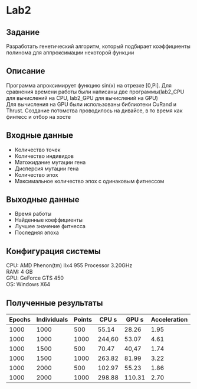 # Lab2
## Задание  
Разработать генетический алгоритм, который подбирает коэффициенты полинома для аппроксимации некоторой функции  
## Описание  
Программа апроксимирует функцию sin(х) на отрезке [0,Pi]. Для сравнения времени работы были написаны две программы(lab2_CPU для вычислений на CPU, lab2_GPU для вычислений на GPU)  
Для вычисления на GPU были использованы библиотеки CuRand и Thrust. Создание потомства проводилось на дивайсе, в то время как финтесс и отбор на хосте  

## Входные данные   
- Количество точек  
- Количество индивидов  
- Матожидание мутации гена
- Дисперсия мутации гена
- Количество эпох
- Максимальное количество эпох с одинаковым фитнессом

## Выходные данные
- Время работы
- Найденные коеффициенты
- Лучшее значение фитнесса
- Последняя эпоха 

## Конфигурация системы
CPU: AMD Phenon(tm) IIx4 955 Processor 3.20GHz   
RAM: 4 GB   
GPU: GeForce GTS 450   
OS: Windows Х64   


## Полученные результаты

| Epochs | Individuals | Points | CPU s | GPU s | Acceleration |
| --- | --- | --- | --- | --- | --- |
| 1000 | 1000 | 500 | 55.14 | 28.26 | 1.95 |
| 1000 | 1000 | 1000 | 244,60 | 53.07 | 4.61 |
| 1000 | 1500 | 500 | 70.47 | 40,47 | 1.74 |
| 1000 | 1500 | 1000 | 263.82 | 81.99 | 3.22 |
| 1000 | 2000 | 500 | 102.97 | 55.23 | 1.86 |
| 1000 | 2000 | 1000 | 298.88 | 110.31 | 2.70 |

